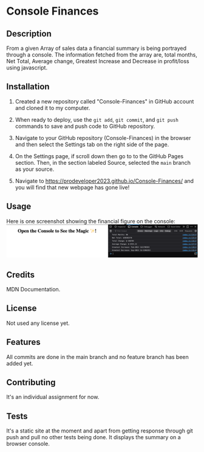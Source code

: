# Console Finances

## Description

From a given Array of sales data a financial summary is being portrayed through a console. The information fetched from the array are, total months, Net Total, Average change, Greatest Increase and Decrease in profit/loss using javascript.

## Installation

1. Created a new repository called "Console-Finances" in GitHub account and cloned it to my computer.

2. When ready to deploy, use the `git add`, `git commit`, and `git push` commands to save and push code to GitHub repository.

3. Navigate to your GitHub repository (Console-Finances) in the browser and then select the Settings tab on the right side of the page.

4. On the Settings page, if scroll down then go to to the GitHub Pages section. Then, in the section labeled Source, selected the `main` branch as your source.

5. Navigate to <https://prodeveloper2023.github.io/Console-Finances/> and you will find that new webpage has gone live!

## Usage

Here is one screenshot showing the financial figure on the console:
![Fianacial Summary](https://github.com/prodeveloper2023/Console-Finances/blob/main/images/Screenshot%202023-12-12%20at%204.13.35%20am.png)

## Credits

MDN Documentation.

## License

Not used any license yet.

## Features

All commits are done in the main branch and no feature branch has been added yet.

## Contributing

It's an individual assignment for now.

## Tests

It's a static site at the moment and apart from getting response through git push and pull no other tests being done. It displays the summary on a browser console.
